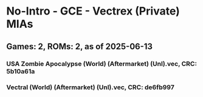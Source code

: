 # No-Intro - GCE - Vectrex (Private) MIAs
## Games: 2, ROMs: 2, as of 2025-06-13

### USA Zombie Apocalypse (World) (Aftermarket) (Unl).vec, CRC: 5b10a61a
### Vectral (World) (Aftermarket) (Unl).vec, CRC: de6fb997
